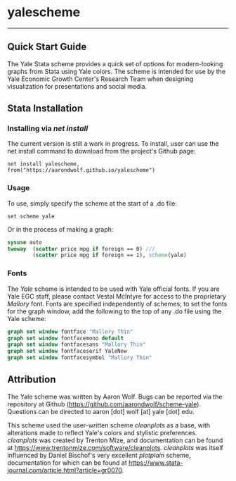 # yalescheme

---

## Quick Start Guide

The Yale Stata scheme provides a quick set of options for modern-looking graphs from Stata using Yale colors. The scheme is intended for use by the Yale Economic Growth Center's Research Team when designing visualization for presentations and social media.

## Stata Installation

### Installing via *net install*

The current version is still a work in progress. To install, user can use the net install command to download from the project's Github page:

```
net install yalescheme, from("https://aarondwolf.github.io/yalescheme")
```

### Usage

To use, simply specify the scheme at the start of a .do file:

```
set scheme yale
```

Or in the process of making a graph:

```stata
sysuse auto
twoway  (scatter price mpg if foreign == 0) ///
		(scatter price mpg if foreign == 1), scheme(yale) 
```

### Fonts

The *Yale* scheme is intended to be used with Yale official fonts. If you are Yale EGC staff, please contact Vestal McIntyre for access to the proprietary *Mallory* font. Fonts are specified independently of schemes; to set the fonts for the graph window, add the following to the top of any .do file using the Yale scheme:

```stata
graph set window fontface "Mallory Thin"
graph set window fontfacemono default
graph set window fontfacesans "Mallory Thin"
graph set window fontfaceserif YaleNew
graph set window fontfacesymbol "Mallory Thin"
```


## Attribution

The Yale scheme was written by Aaron Wolf. Bugs can be reported via the repository at Github (https://github.com/aarondwolf/scheme-yale). Questions can be directed to aaron [dot] wolf [at] yale [dot] edu. 

This scheme used the user-written scheme *cleanplots* as a base, with alterations made to reflect Yale's colors and stylistic preferences. *cleanplots* was created by Trenton Mize, and documentation can be found at https://www.trentonmize.com/software/cleanplots. *cleanplots* was itself influenced by Daniel Bischof's very excellent *plotplain* scheme, documentation for which can be found at https://www.stata-journal.com/article.html?article=gr0070. 